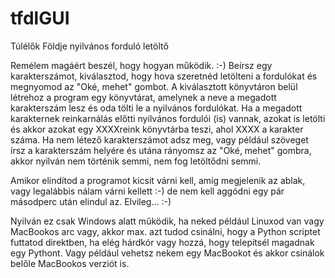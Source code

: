 # tfdlGUI
Túlélők Földje nyilvános forduló letöltő

Remélem magáért beszél, hogy hogyan működik. :-) Beírsz egy karakterszámot, kiválasztod, hogy hova szeretnéd letölteni a fordulókat és megnyomod az "Oké, mehet" gombot.
A kiválasztott könyvtáron belül létrehoz a program egy könyvtárat, amelynek a neve a megadott karakterszám lesz és oda tölti le a nyilvános fordulókat. Ha a megadott karakternek reinkarnálás előtti nyilvános fordulói (is) vannak, azokat is letölti és akkor azokat egy XXXXreink könyvtárba teszi, ahol XXXX a karakter száma.
Ha nem létező karakterszámot adsz meg, vagy például szöveget írsz a karakterszám helyére és utána rányomsz az "Oké, mehet" gombra, akkor nyilván nem történik semmi, nem fog letöltődni semmi.

Amikor elindítod a programot kicsit várni kell, amíg megjelenik az ablak, vagy legalábbis nálam várni kellett :-) de nem kell aggódni egy pár másodperc után elindul az. Elvileg... :-)

Nyilván ez csak Windows alatt működik, ha neked például Linuxod van vagy MacBookos arc vagy, akkor max. azt tudod csinálni, hogy a Python scriptet futtatod direktben, ha elég hárdkór vagy hozzá, hogy telepítsél magadnak egy Pythont. Vagy például vehetsz nekem egy MacBookot és akkor csinálok belőle MacBookos verziót is.
